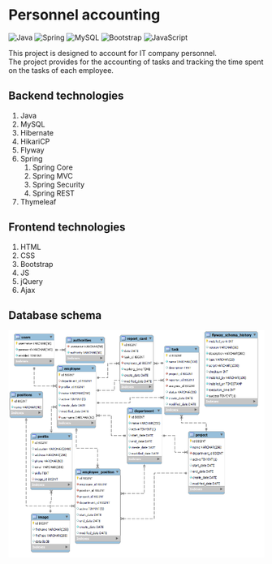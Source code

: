 # Personnel accounting
![Java](https://img.shields.io/badge/java-%23ED8B00.svg?style=for-the-badge&logo=java&logoColor=white)
![Spring](https://img.shields.io/badge/spring-%236DB33F.svg?style=for-the-badge&logo=spring&logoColor=white)
![MySQL](https://img.shields.io/badge/mysql-%2300f.svg?style=for-the-badge&logo=mysql&logoColor=white)
![Bootstrap](https://img.shields.io/badge/bootstrap-%23563D7C.svg?style=for-the-badge&logo=bootstrap&logoColor=white)
![JavaScript](https://img.shields.io/badge/javascript-%23323330.svg?style=for-the-badge&logo=javascript&logoColor=%23F7DF1E)

This project is designed to account for IT company personnel.<br>
The project provides for the accounting of tasks and tracking the time spent on the tasks of each employee.

## Backend technologies
1. Java
2. MySQL
3. Hibernate
4. HikariCP
5. Flyway
6. Spring
   1. Spring Core 
   2. Spring MVC
   3. Spring Security
   4. Spring REST
7. Thymeleaf

## Frontend technologies
1. HTML
2. CSS
3. Bootstrap
4. JS
5. jQuery
6. Ajax

## Database schema
![DB_schema](DB.png)